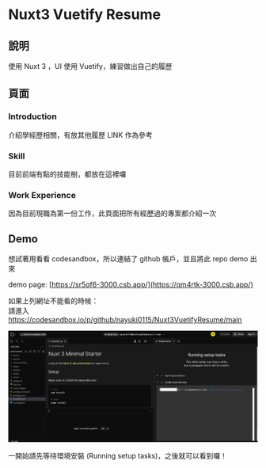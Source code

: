# Nuxt3 Vuetify Resume


## 說明

使用 Nuxt 3 ，UI 使用 Vuetify，練習做出自己的履歷 

## 頁面 

### Introduction
介紹學經歷相關，有放其他履歷  LINK 作為參考  

### Skill
目前前端有點的技能樹，都放在這裡囉

### Work Experience
因為目前現職為第一份工作，此頁面把所有經歷過的專案都介紹一次

## Demo
想試著用看看 codesandbox，所以連結了 github 帳戶，並且將此 repo demo 出來  

demo page: [https://sr5qf6-3000.csb.app/](https://qm4rtk-3000.csb.app/)  

如果上列網址不能看的時候：  
請進入 https://codesandbox.io/p/github/nayuki0115/Nuxt3VuetifyResume/main  

<img src="/assets/images/demo_step.png" >  

一開始請先等待環境安裝 (Running setup tasks)，之後就可以看到囉！




